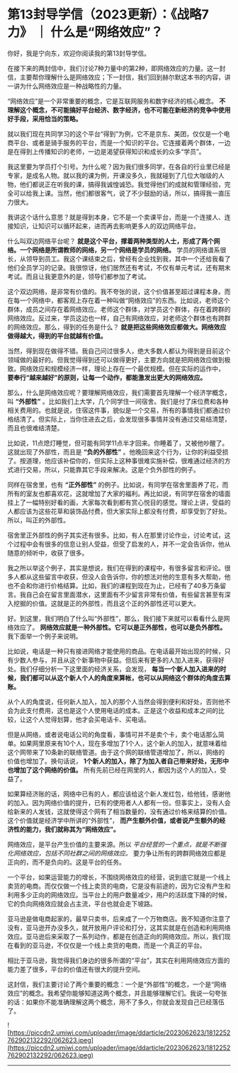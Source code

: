# 第13封导学信（2023更新）：《战略7力》 ｜ 什么是“网络效应”？

你好，我是宁向东，欢迎你阅读我的第13封导学信。

在接下来的两封信中，我们讨论7种力量中的第2种，即网络效应的力量。这一封信，主要帮你理解什么是网络效应；下一封信，我们回到赫尔默这本书的内容，讲一讲为什么网络效应是一种战略性的力量。

“网络效应”是一个非常重要的概念，它是互联网服务和数字经济的核心概念。 **不理解这个概念，不可能搞好平台经济、数字经济，也不可能在新经济的竞争中使用好手段，采用恰当的策略。**

就以我们现在共同学习的这个平台“得到”为例，它不是京东、美团，仅仅是一个电商平台、或者是骑手服务的平台，而是一个知识的平台。它连接着两个群体，一边是在得到上传播知识的老师，一边是渴望获得知识和成长的众多“学员”。

我这里要为学员打个引号。为什么呢？因为我们很多同学，在各自的行业里已经是专家，是成名人物。就以我的课为例，开课没多久，我就碰到了几位大咖级的人物，他们都说正在听我的课，搞得我诚惶诚恐。我觉得他们的成就和管理经验，完全可以给我上课。当然，他们都很客气，说了不少鼓励的话，所以，搞得我一直压力很大。

我讲这个话什么意思？就是得到本身，它不是一个卖课平台，而是一个连接人、连接知识，让知识可以循环起来，进而再去影响更多人的双边网络平台。

什么叫双边网络平台呢？ **就是这个平台，撑着两种类型的人士，形成了两个网络。一个网络是所谓教师的网络，另一个网络是学员的网络。** 学员的网络谱系很长，从领导到员工。我这个课结束之后，曾经有企业找到我，其中一个还给我看了他们全员学习的记录。我很惊讶，他们居然还有考试，不仅有单元考试，还有期末考试。而且让我更意外的是，领导们都参加了考试。

这个双边网络，是非常有价值的。我不夸张的说，这个价值甚至超过课程本身。而在每一个网络中，都客观上存在着一种叫做“网络效应”的东西。比如说，老师这个群体，成员之间存在着网络效应。老师这个群体，对学员这个群体，存在着跨群的网络效应。反过来，学员这边也一样，自己有网络效应，对老师这个群体也有跨群的网络效应。那么，得到的任务是什么？ **就是把这些网络效应都做大。网络效应做得越大，得到的平台就越有价值。**

当然，得到现在做得不错。我自己问过很多人，绝大多数人都认为得到是目前这个领域做的最好的。但我觉得得到还可以做得更好，主要方向就是把网络效应做到极致。网络效应和规模经济一样，理论上存在一个最优规模。但在实际的运作中， **要奉行“越来越好”的原则，让每一个动作，都能激发出更大的网络效应。**

那么，什么是网络效应呢？要理解网络效应，我们需要首先理解一个经济学概念，叫 **“外部性”** 。比如我们上大学，几个同学住一间宿舍。我们是付了床位费和各种相关费用的。也就是说，住宿这件事，貌似是一个交易，所有的事情我们都通过价格结清了。但实际上，当你住进去之后，会发现很多事情并没有通过交易结清楚，而且也很难结清楚。

比如说，11点熄灯睡觉，但可能有同学11点半才回来。你睡着了，又被他吵醒了。这就出现了外部性，而且是 **“负的外部性”** 。他晚回来这个行为，让你的利益受损了。按道理，他应该补偿你的，但实际上这种事很难实施补偿，很难通过经济的方式进行交易，所以，只能靠其它手段来解决。这是个负外部性的例子。

同样在宿舍里，也有 **“正外部性”** 的例子。比如说，有同学在宿舍里面养了花，而所有的室友也都喜欢花，这就增加了大家的福利。再比如说，有同学在宿舍的墙面挂上了一幅特别好看的画，大家每次看到都有赏心悦目的感觉。理论上讲，受益的人都应该为这些花草和装饰品付费，但大家实际上都没有付费，却享受到了好处。所以，叫正的外部性。

宿舍里正外部性的例子其实还有很多。比如，有人在那里讨论作业，讨论考试，这个过程中会有很多的信息让别人受益，但受了启发的人，并不一定会告诉你，他从随意的倾听中，收获了很多。

我之所以举这个例子，其实是想说，我们在得到的课程中，有很多留言和评论。很多人都从这些留言中收获，但没人会告诉你，你的想法对他的生意有多大帮助，他也不会和你进行价格结算。比如，我们的课程到现在为止，已经有了40多万条留言。我自己会在留言里面潜水，这里面有不少留言非常有价值，有些留言甚至有深入挖掘的价值。这就是正的外部性，而且这个正的外部性还可以更大。

好。到这里，我们明白了什么叫“外部性”，那么，我们接下来就可以看看什么是网络效应了。 **网络效应就是一种外部性。它可以是正外部性，也可以是负外部性。** 我下面举一个例子来说明。

比如说，电话是一种只有接进网络才能使用的商品。在电话最开始出现的时候，只有少数人参与，并且从这个新事物中获益。但后来有更多的人加入进来，获得好处。我们仔细分析一下这里面的经济关系，会发现， **每当一个新人加入进来的时候，我们都可以从这个新人个人的角度来算帐，也可以从网络这个群体的角度去算账。**

从个人的角度说，任何新人加入，加入的那个人当然会得到便利和好处，否则他不会为此支付费用，这也是这个人使用电话的成本。正是这个收益和成本之间的比较，让这个人觉得划算，他才会买电话卡、买电话。

但是从网络，或者说电话公司的角度看，事情可并不是卖个卡，卖个电话那么简单。如果网里原来有10个人，现在多增加了1个人，这个新人的加入，就意味着给这个网带来了10条新的联络管道。由于这个网的联络管道增加了，所以，网络的价值也增加了。换句话说， **1个新人的加入，除了为加入者自己带来好处，无形中也增加了这个网络的价值。** 所有先前已经在网里的人，都因为这个人的加入，受益了。

如果算经济账的话，网络中已有的人，都应该给这个新人发红包，给他钱，感谢他的加入。因为网络价值的提升，已有的使用者人人都有一份。但事实上，没有人会给新来的人发钱，这就使得这个网有了相当数量的，没有通过价格来结算的价值。这个价值就是经济学中所讲的“外部性”， **而产生额外价值，或者说产生额外的经济性的能力，我们就称其为“网络效应”。**

网络效应，是平台产生价值的主要来源。所以 *平台经营的一个重点，就是不断强化网络效应，包括不同社群之间的网络效应。* 要力争让所有的跨群网络效应都是正向的，而不是负向的。这是平台的任务。

一个平台，如果运营能力的增长，不围绕网络效应的经营，说到底它就是一个线上卖货的电商。而仅仅做一个线上卖货的电商，它是没有前途的，因为它没有产生和利用多少正向的网络效应。当平台上的用户数量减少，用户的活跃度下降的时候，它的负向网络效应就会占主流，平台也就会走下坡路。

亚马逊是做电商起家的，最早只卖书，后来成了一个万物商店。我不知道你注意了没有，亚马逊开办没多久，就开放用户评论和打分，这其实就是在创造和利用网络效应。亚马逊后来采取了一系列动作，都是在创造正向的网络效应。所以，我们现在看到的亚马逊，不仅仅是一个线上卖货的电商，而是一个真正的平台。

相比于亚马逊，我觉得我们身边的很多所谓的“平台”，其实在利用网络效应方面的能力差了很多，平台的价值还有很大的提升空间。

这封信，我们主要讨论了两个重要的概念：一个是“外部性”的概念，一个是“网络效应”的概念。我希望你能够知道这两个概念，并且能够理解它们。我说一句夸张的话：如果你不能准确理解这两个概念，用不了多久，你就会发现自己已经落伍了。

![https://piccdn2.umiwi.com/uploader/image/ddarticle/2023062623/1812252762902132292/062623.jpeg](https://piccdn2.umiwi.com/uploader/image/ddarticle/2023062623/1812252762902132292/062623.jpeg)

---
